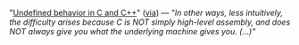 "[Undefined behavior in C and C++](https://russellw.github.io/undefined-behavior)"
([via](https://news.ycombinator.com/item?id=44841891)) &mdash;
_"In other ways, less intuitively, the difficulty arises because C is _NOT_ simply high-level assembly,
and does _NOT_ always give you what the underlying machine gives you. (...)"_
